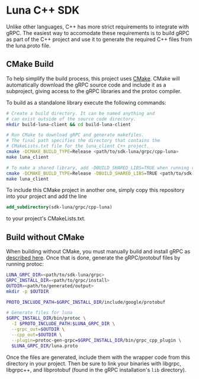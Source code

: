 # Luna C++ SDK
Unlike other languages, C++ has more strict requirements to
integrate with gRPC. The easiest way to accomodate these
requirements is to build gRPC as part of the C++ project
and use it to generate the required C++ files from the 
luna.proto file.

## CMake Build
To help simplify the build process, this project uses
[CMake](www.cmake.org). CMake will automatically download
the gRPC source code and include it as a subproject, giving
access to the gRPC libraries and the protoc compiler.

To build as a standalone library execute the following
commands:
```bash
# Create a build directory. It can be named anything and
# can exist outside of the source code directory.
mkdir build-luna-client && cd build-luna-client

# Run CMake to download gRPC and generate makefiles.
# The final path specifies the directory that contains the
# CMakeLists.txt file for the luna_client C++ project.
cmake -DCMAKE_BUILD_TYPE=Release <path/to/sdk-luna/grpc/cpp-luna>
make luna_client

# To make a shared library, add -DBUILD_SHARED_LIBS=TRUE when running cmake
cmake -DCMAKE_BUILD_TYPE=Release -DBUILD_SHARED_LIBS=TRUE <path/to/sdk-luna/grpc/cpp-luna>
make luna_client
```

To include this CMake project in another one, simply
copy this repository into your project and add the line

```cmake
add_subdirectory(sdk-luna/grpc/cpp-luna)
```

to your project's CMakeLists.txt.

## Build without CMake
When building without CMake, you must manually build and install 
gRPC as [described here](https://grpc.io/docs/quickstart/cpp/).
Once that is done, generate the gRPC/protobuf files by running
protoc:

```bash
LUNA_GRPC_DIR=<path/to/sdk-luna/grpc>
GRPC_INSTALL_DIR=<path/to/grpc/install>
OUTDIR=<path/to/generated/output>
mkdir -p $OUTDIR

PROTO_INCLUDE_PATH=$GRPC_INSTALL_DIR/include/google/protobuf

# Generate files for luna
$GRPC_INSTALL_DIR/bin/protoc \
  -I $PROTO_INCLUDE_PATH:$LUNA_GRPC_DIR \
  --grpc_out=$OUTDIR \
  --cpp_out=$OUTDIR \
  --plugin=protoc-gen-grpc=$GRPC_INSTALL_DIR/bin/grpc_cpp_plugin \
  $LUNA_GRPC_DIR/luna.proto
```

Once the files are generated, include them with the wrapper code
from this directory in your project. Then be sure to link your
binaries with libgrpc, libgrpc++, and libprotobuf (found in
the gRPC installation's `lib` directory).
